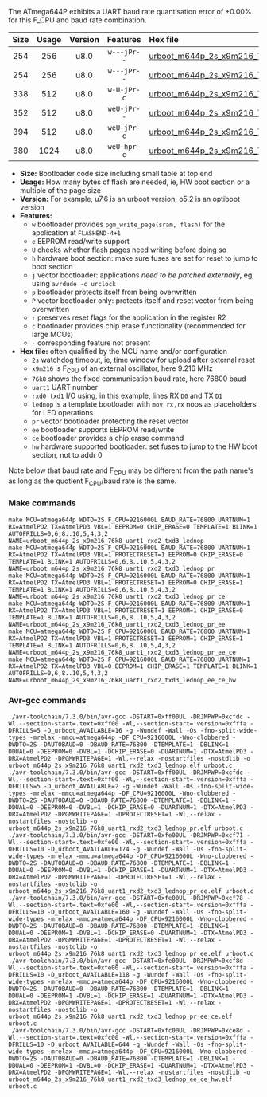 The ATmega644P exhibits a UART baud rate quantisation error of +0.00% for this F_CPU and baud rate combination.

|Size|Usage|Version|Features|Hex file|
|:-:|:-:|:-:|:-:|:--|
|254|256|u8.0|`w---jPr--`|[urboot_m644p_2s_x9m216_76k8_uart1_rxd2_txd3_lednop.hex](https://raw.githubusercontent.com/stefanrueger/urboot.hex/main/mcus/atmega644p/watchdog_2_s/external_oscillator_x/%2B9m216000_hz/%2B%2B76k8_baud/uart1_rxd2_txd3/lednop/urboot_m644p_2s_x9m216_76k8_uart1_rxd2_txd3_lednop.hex)|
|254|256|u8.0|`w---jPr--`|[urboot_m644p_2s_x9m216_76k8_uart1_rxd2_txd3_lednop_pr.hex](https://raw.githubusercontent.com/stefanrueger/urboot.hex/main/mcus/atmega644p/watchdog_2_s/external_oscillator_x/%2B9m216000_hz/%2B%2B76k8_baud/uart1_rxd2_txd3/lednop/urboot_m644p_2s_x9m216_76k8_uart1_rxd2_txd3_lednop_pr.hex)|
|338|512|u8.0|`w-U-jPr-c`|[urboot_m644p_2s_x9m216_76k8_uart1_rxd2_txd3_lednop_pr_ce.hex](https://raw.githubusercontent.com/stefanrueger/urboot.hex/main/mcus/atmega644p/watchdog_2_s/external_oscillator_x/%2B9m216000_hz/%2B%2B76k8_baud/uart1_rxd2_txd3/lednop/urboot_m644p_2s_x9m216_76k8_uart1_rxd2_txd3_lednop_pr_ce.hex)|
|352|512|u8.0|`weU-jPr--`|[urboot_m644p_2s_x9m216_76k8_uart1_rxd2_txd3_lednop_pr_ee.hex](https://raw.githubusercontent.com/stefanrueger/urboot.hex/main/mcus/atmega644p/watchdog_2_s/external_oscillator_x/%2B9m216000_hz/%2B%2B76k8_baud/uart1_rxd2_txd3/lednop/urboot_m644p_2s_x9m216_76k8_uart1_rxd2_txd3_lednop_pr_ee.hex)|
|394|512|u8.0|`weU-jPr-c`|[urboot_m644p_2s_x9m216_76k8_uart1_rxd2_txd3_lednop_pr_ee_ce.hex](https://raw.githubusercontent.com/stefanrueger/urboot.hex/main/mcus/atmega644p/watchdog_2_s/external_oscillator_x/%2B9m216000_hz/%2B%2B76k8_baud/uart1_rxd2_txd3/lednop/urboot_m644p_2s_x9m216_76k8_uart1_rxd2_txd3_lednop_pr_ee_ce.hex)|
|380|1024|u8.0|`weU-hpr-c`|[urboot_m644p_2s_x9m216_76k8_uart1_rxd2_txd3_lednop_ee_ce_hw.hex](https://raw.githubusercontent.com/stefanrueger/urboot.hex/main/mcus/atmega644p/watchdog_2_s/external_oscillator_x/%2B9m216000_hz/%2B%2B76k8_baud/uart1_rxd2_txd3/lednop/urboot_m644p_2s_x9m216_76k8_uart1_rxd2_txd3_lednop_ee_ce_hw.hex)|

- **Size:** Bootloader code size including small table at top end
- **Usage:** How many bytes of flash are needed, ie, HW boot section or a multiple of the page size
- **Version:** For example, u7.6 is an urboot version, o5.2 is an optiboot version
- **Features:**
  + `w` bootloader provides `pgm_write_page(sram, flash)` for the application at `FLASHEND-4+1`
  + `e` EEPROM read/write support
  + `U` checks whether flash pages need writing before doing so
  + `h` hardware boot section: make sure fuses are set for reset to jump to boot section
  + `j` vector bootloader: applications *need to be patched externally*, eg, using `avrdude -c urclock`
  + `p` bootloader protects itself from being overwritten
  + `P` vector bootloader only: protects itself and reset vector from being overwritten
  + `r` preserves reset flags for the application in the register R2
  + `c` bootloader provides chip erase functionality (recommended for large MCUs)
  + `-` corresponding feature not present
- **Hex file:** often qualified by the MCU name and/or configuration
  + `2s` watchdog timeout, ie, time window for upload after external reset
  + `x9m216` is F<sub>CPU</sub> of an external oscillator, here 9.216 MHz
  + `76k8` shows the fixed communication baud rate, here 76800 baud
  + `uart1` UART number
  + `rxd0 txd1` I/O using, in this example, lines RX `D0` and TX `D1`
  + `lednop` is a template bootloader with `mov rx,rx` nops as placeholders for LED operations
  + `pr` vector bootloader protecting the reset vector
  + `ee` bootloader supports EEPROM read/write
  + `ce` bootloader provides a chip erase command
  + `hw` hardware supported bootloader: set fuses to jump to the HW boot section, not to addr 0


Note below that baud rate and F<sub>CPU</sub> may be different from the path name's as long as the quotient F<sub>CPU</sub>/baud rate is the same.

### Make commands
```
make MCU=atmega644p WDTO=2S F_CPU=9216000L BAUD_RATE=76800 UARTNUM=1 RX=AtmelPD2 TX=AtmelPD3 VBL=1 EEPROM=0 CHIP_ERASE=0 TEMPLATE=1 BLINK=1 AUTOFRILLS=0,6,8..10,5,4,3,2 NAME=urboot_m644p_2s_x9m216_76k8_uart1_rxd2_txd3_lednop
make MCU=atmega644p WDTO=2S F_CPU=9216000L BAUD_RATE=76800 UARTNUM=1 RX=AtmelPD2 TX=AtmelPD3 VBL=1 PROTECTRESET=1 EEPROM=0 CHIP_ERASE=0 TEMPLATE=1 BLINK=1 AUTOFRILLS=0,6,8..10,5,4,3,2 NAME=urboot_m644p_2s_x9m216_76k8_uart1_rxd2_txd3_lednop_pr
make MCU=atmega644p WDTO=2S F_CPU=9216000L BAUD_RATE=76800 UARTNUM=1 RX=AtmelPD2 TX=AtmelPD3 VBL=1 PROTECTRESET=1 EEPROM=0 CHIP_ERASE=1 TEMPLATE=1 BLINK=1 AUTOFRILLS=0,6,8..10,5,4,3,2 NAME=urboot_m644p_2s_x9m216_76k8_uart1_rxd2_txd3_lednop_pr_ce
make MCU=atmega644p WDTO=2S F_CPU=9216000L BAUD_RATE=76800 UARTNUM=1 RX=AtmelPD2 TX=AtmelPD3 VBL=1 PROTECTRESET=1 EEPROM=1 CHIP_ERASE=0 TEMPLATE=1 BLINK=1 AUTOFRILLS=0,6,8..10,5,4,3,2 NAME=urboot_m644p_2s_x9m216_76k8_uart1_rxd2_txd3_lednop_pr_ee
make MCU=atmega644p WDTO=2S F_CPU=9216000L BAUD_RATE=76800 UARTNUM=1 RX=AtmelPD2 TX=AtmelPD3 VBL=1 PROTECTRESET=1 EEPROM=1 CHIP_ERASE=1 TEMPLATE=1 BLINK=1 AUTOFRILLS=0,6,8..10,5,4,3,2 NAME=urboot_m644p_2s_x9m216_76k8_uart1_rxd2_txd3_lednop_pr_ee_ce
make MCU=atmega644p WDTO=2S F_CPU=9216000L BAUD_RATE=76800 UARTNUM=1 RX=AtmelPD2 TX=AtmelPD3 VBL=0 EEPROM=1 CHIP_ERASE=1 TEMPLATE=1 BLINK=1 AUTOFRILLS=0,6,8..10,5,4,3,2 NAME=urboot_m644p_2s_x9m216_76k8_uart1_rxd2_txd3_lednop_ee_ce_hw
```

### Avr-gcc commands
```
./avr-toolchain/7.3.0/bin/avr-gcc -DSTART=0xff00UL -DRJMPWP=0xcfdc -Wl,--section-start=.text=0xff00 -Wl,--section-start=.version=0xfffa -DFRILLS=5 -D_urboot_AVAILABLE=16 -g -Wundef -Wall -Os -fno-split-wide-types -mrelax -mmcu=atmega644p -DF_CPU=9216000L -Wno-clobbered -DWDTO=2S -DAUTOBAUD=0 -DBAUD_RATE=76800 -DTEMPLATE=1 -DBLINK=1 -DDUAL=0 -DEEPROM=0 -DVBL=1 -DCHIP_ERASE=0 -DUARTNUM=1 -DTX=AtmelPD3 -DRX=AtmelPD2 -DPGMWRITEPAGE=1 -Wl,--relax -nostartfiles -nostdlib -o urboot_m644p_2s_x9m216_76k8_uart1_rxd2_txd3_lednop.elf urboot.c
./avr-toolchain/7.3.0/bin/avr-gcc -DSTART=0xff00UL -DRJMPWP=0xcfdc -Wl,--section-start=.text=0xff00 -Wl,--section-start=.version=0xfffa -DFRILLS=5 -D_urboot_AVAILABLE=2 -g -Wundef -Wall -Os -fno-split-wide-types -mrelax -mmcu=atmega644p -DF_CPU=9216000L -Wno-clobbered -DWDTO=2S -DAUTOBAUD=0 -DBAUD_RATE=76800 -DTEMPLATE=1 -DBLINK=1 -DDUAL=0 -DEEPROM=0 -DVBL=1 -DCHIP_ERASE=0 -DUARTNUM=1 -DTX=AtmelPD3 -DRX=AtmelPD2 -DPGMWRITEPAGE=1 -DPROTECTRESET=1 -Wl,--relax -nostartfiles -nostdlib -o urboot_m644p_2s_x9m216_76k8_uart1_rxd2_txd3_lednop_pr.elf urboot.c
./avr-toolchain/7.3.0/bin/avr-gcc -DSTART=0xfe00UL -DRJMPWP=0xcf71 -Wl,--section-start=.text=0xfe00 -Wl,--section-start=.version=0xfffa -DFRILLS=10 -D_urboot_AVAILABLE=174 -g -Wundef -Wall -Os -fno-split-wide-types -mrelax -mmcu=atmega644p -DF_CPU=9216000L -Wno-clobbered -DWDTO=2S -DAUTOBAUD=0 -DBAUD_RATE=76800 -DTEMPLATE=1 -DBLINK=1 -DDUAL=0 -DEEPROM=0 -DVBL=1 -DCHIP_ERASE=1 -DUARTNUM=1 -DTX=AtmelPD3 -DRX=AtmelPD2 -DPGMWRITEPAGE=1 -DPROTECTRESET=1 -Wl,--relax -nostartfiles -nostdlib -o urboot_m644p_2s_x9m216_76k8_uart1_rxd2_txd3_lednop_pr_ce.elf urboot.c
./avr-toolchain/7.3.0/bin/avr-gcc -DSTART=0xfe00UL -DRJMPWP=0xcf78 -Wl,--section-start=.text=0xfe00 -Wl,--section-start=.version=0xfffa -DFRILLS=10 -D_urboot_AVAILABLE=160 -g -Wundef -Wall -Os -fno-split-wide-types -mrelax -mmcu=atmega644p -DF_CPU=9216000L -Wno-clobbered -DWDTO=2S -DAUTOBAUD=0 -DBAUD_RATE=76800 -DTEMPLATE=1 -DBLINK=1 -DDUAL=0 -DEEPROM=1 -DVBL=1 -DCHIP_ERASE=0 -DUARTNUM=1 -DTX=AtmelPD3 -DRX=AtmelPD2 -DPGMWRITEPAGE=1 -DPROTECTRESET=1 -Wl,--relax -nostartfiles -nostdlib -o urboot_m644p_2s_x9m216_76k8_uart1_rxd2_txd3_lednop_pr_ee.elf urboot.c
./avr-toolchain/7.3.0/bin/avr-gcc -DSTART=0xfe00UL -DRJMPWP=0xcf8d -Wl,--section-start=.text=0xfe00 -Wl,--section-start=.version=0xfffa -DFRILLS=10 -D_urboot_AVAILABLE=118 -g -Wundef -Wall -Os -fno-split-wide-types -mrelax -mmcu=atmega644p -DF_CPU=9216000L -Wno-clobbered -DWDTO=2S -DAUTOBAUD=0 -DBAUD_RATE=76800 -DTEMPLATE=1 -DBLINK=1 -DDUAL=0 -DEEPROM=1 -DVBL=1 -DCHIP_ERASE=1 -DUARTNUM=1 -DTX=AtmelPD3 -DRX=AtmelPD2 -DPGMWRITEPAGE=1 -DPROTECTRESET=1 -Wl,--relax -nostartfiles -nostdlib -o urboot_m644p_2s_x9m216_76k8_uart1_rxd2_txd3_lednop_pr_ee_ce.elf urboot.c
./avr-toolchain/7.3.0/bin/avr-gcc -DSTART=0xfc00UL -DRJMPWP=0xce8d -Wl,--section-start=.text=0xfc00 -Wl,--section-start=.version=0xfffa -DFRILLS=10 -D_urboot_AVAILABLE=644 -g -Wundef -Wall -Os -fno-split-wide-types -mrelax -mmcu=atmega644p -DF_CPU=9216000L -Wno-clobbered -DWDTO=2S -DAUTOBAUD=0 -DBAUD_RATE=76800 -DTEMPLATE=1 -DBLINK=1 -DDUAL=0 -DEEPROM=1 -DVBL=0 -DCHIP_ERASE=1 -DUARTNUM=1 -DTX=AtmelPD3 -DRX=AtmelPD2 -DPGMWRITEPAGE=1 -Wl,--relax -nostartfiles -nostdlib -o urboot_m644p_2s_x9m216_76k8_uart1_rxd2_txd3_lednop_ee_ce_hw.elf urboot.c
```

